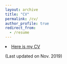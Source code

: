 ```yaml
---
layout: archive
title: "CV"
permalink: /cv/
author_profile: true
redirect_from:
  - /resume
---
```


<li>
<a href="http://github.com/lmcewen/lmcewen.github.io/blob/master/files/McEwen_CV_NOV2019.pdf", target='_blank'>Here is my CV</a> </li>

(Last updated on Nov. 2019)
  
